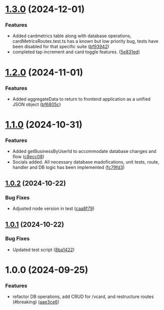 # [1.3.0](https://github.com/wembleyWilliams/gg-marketing-tool-backend/compare/v1.2.0...v1.3.0) (2024-12-01)


### Features

* Added cardmetrics table along with  database operations, cardMetricsRoutes.test.ts has a known but low priority bug, tests have been disabled for that specific suite ([bf93942](https://github.com/wembleyWilliams/gg-marketing-tool-backend/commit/bf939425c5e21052b374c8a7d3be8e3e2ec5a61e))
* completed tap increment and card toggle features. ([5e831ed](https://github.com/wembleyWilliams/gg-marketing-tool-backend/commit/5e831ed069947b734e1062d7713abdd8b905eabc))

# [1.2.0](https://github.com/wembleyWilliams/gg-marketing-tool-backend/compare/v1.1.0...v1.2.0) (2024-11-01)


### Features

* Added aggregateData to return to frontend application as a unified JSON object ([bf6805c](https://github.com/wembleyWilliams/gg-marketing-tool-backend/commit/bf6805cd6050719db630a57fd0e802ccab3e914f))

# [1.1.0](https://github.com/wembleyWilliams/gg-marketing-tool-backend/compare/v1.0.2...v1.1.0) (2024-10-31)


### Features

* Added getBusinessByUserId to accommodate database changes and flow ([c8ecc08](https://github.com/wembleyWilliams/gg-marketing-tool-backend/commit/c8ecc08dc391d57c6975aacbeec6d7d790400329))
* Socials added. All necessary database madofications, unit tests, route, handler and DB logic has been implemented ([fc79fd3](https://github.com/wembleyWilliams/gg-marketing-tool-backend/commit/fc79fd37a6fab701e834cffe8aecdac0d38fcf58))

## [1.0.2](https://github.com/wembleyWilliams/gg-marketing-tool-backend/compare/v1.0.1...v1.0.2) (2024-10-22)


### Bug Fixes

* Adjusted node version in test ([caa8f79](https://github.com/wembleyWilliams/gg-marketing-tool-backend/commit/caa8f79de663d32bc7c3afeb252a3fce6eae85d0))

## [1.0.1](https://github.com/wembleyWilliams/gg-marketing-tool-backend/compare/v1.0.0...v1.0.1) (2024-10-22)


### Bug Fixes

* Updated test script ([8ba1422](https://github.com/wembleyWilliams/gg-marketing-tool-backend/commit/8ba14220d9323b73f76ceb6ea8f93807ab1411ca))

# 1.0.0 (2024-09-25)


### Features

* refactor DB operations, add CRUD for /vcard, and restructure routes (#breaking) ([aae3ce6](https://github.com/wembleyWilliams/gg-marketing-tool-backend/commit/aae3ce689e2ae2cab0367e41259e168e44367304))
